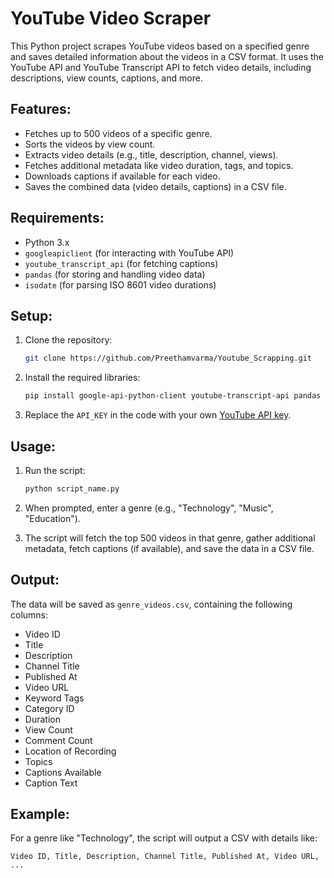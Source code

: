 # YouTube Video Scraper

This Python project scrapes YouTube videos based on a specified genre and saves detailed information about the videos in a CSV format. It uses the YouTube API and YouTube Transcript API to fetch video details, including descriptions, view counts, captions, and more.

## Features:
- Fetches up to 500 videos of a specific genre.
- Sorts the videos by view count.
- Extracts video details (e.g., title, description, channel, views).
- Fetches additional metadata like video duration, tags, and topics.
- Downloads captions if available for each video.
- Saves the combined data (video details, captions) in a CSV file.

## Requirements:
- Python 3.x
- `googleapiclient` (for interacting with YouTube API)
- `youtube_transcript_api` (for fetching captions)
- `pandas` (for storing and handling video data)
- `isodate` (for parsing ISO 8601 video durations)

## Setup:
1. Clone the repository:
   ```bash
   git clone https://github.com/Preethamvarma/Youtube_Scrapping.git
   ```

2. Install the required libraries:
   ```bash
   pip install google-api-python-client youtube-transcript-api pandas isodate
   ```

3. Replace the `API_KEY` in the code with your own [YouTube API key](https://developers.google.com/youtube/registering_an_application).

## Usage:
1. Run the script:
   ```bash
   python script_name.py
   ```

2. When prompted, enter a genre (e.g., "Technology", "Music", "Education").
3. The script will fetch the top 500 videos in that genre, gather additional metadata, fetch captions (if available), and save the data in a CSV file.

## Output:
The data will be saved as `genre_videos.csv`, containing the following columns:
- Video ID
- Title
- Description
- Channel Title
- Published At
- Video URL
- Keyword Tags
- Category ID
- Duration
- View Count
- Comment Count
- Location of Recording
- Topics
- Captions Available
- Caption Text

## Example:
For a genre like "Technology", the script will output a CSV with details like:

```plaintext
Video ID, Title, Description, Channel Title, Published At, Video URL, ...
```
